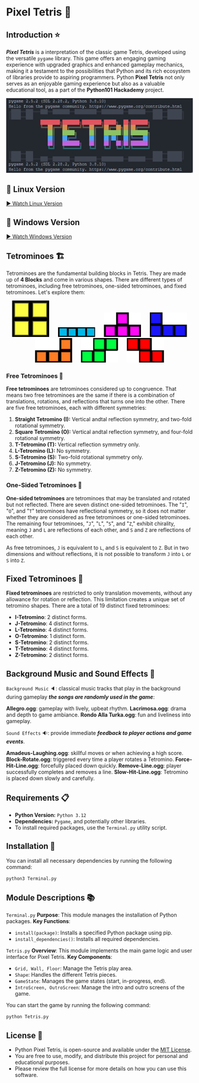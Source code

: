 # Pixel Tetris :snake:

## Introduction :star:

***Pixel Tetris*** is a interpretation of the classic game Tetris, developed using the versatile `pygame` library.
This game offers an engaging gaming experience with upgraded graphics and enhanced gameplay mechanics, making it a testament to the possibilities that Python and its rich ecosystem of libraries provide to aspiring programmers.
Python **Pixel Tetris** not only serves as an enjoyable gaming experience but also as a valuable educational tool, as a part of the **Python101 Hackademy** project.

<div align="center">
  <img src="Videos/TetrisLogo.png" alt="Tetris Logo" width="800">
</div>

## 🎥 Linux Version

[▶ Watch Linux Version](Videos/Linux.mp4)

## 🎥 Windows Version

[▶ Watch Windows Version](Videos/Windows.mp4)

## Tetrominoes :building_construction:

Tetrominoes are the fundamental building blocks in Tetris. They are made up of **4 Blocks** and come in various shapes. There are different types of tetrominoes, including free tetrominoes, one-sided tetrominoes, and fixed tetrominoes. Let's explore them:

<div align="center">
  <img src="View/CUBE.png" alt="Square Tetromino" width="100" style="display: inline-block; margin: 0 10px;">
  <img src="View/I.png" alt="Straight Tetromino" width="100" style="display: inline-block; margin: 0 10px;">
  <img src="View/T.png" alt="T-Tetromino" width="100" style="display: inline-block; margin: 0 10px;">
  <img src="View/L.png" alt="L-Tetromino" width="100" style="display: inline-block; margin: 0 10px;">
  <img src="View/J.png" alt="J-Tetromino" width="100" style="display: inline-block; margin: 0 10px;">
  <img src="View/S.png" alt="S-Tetromino" width="100" style="display: inline-block; margin: 0 10px;">
  <img src="View/Z.png" alt="Z-Tetromino" width="100" style="display: inline-block; margin: 0 10px;">
</div>

### Free Tetrominoes :repeat:

**Free tetrominoes** are tetrominoes considered up to congruence. That means two free tetrominoes are the same if there is a combination of translations, rotations, and reflections that turns one into the other. There are five free tetrominoes, each with different symmetries:

1. **Straight Tetromino (I):** Vertical andtal reflection symmetry, and two-fold rotational symmetry.
2. **Square Tetromino (O):** Vertical andtal reflection symmetry, and four-fold rotational symmetry.
3. **T-Tetromino (T):** Vertical reflection symmetry only.
4. **L-Tetromino (L):** No symmetry.
5. **S-Tetromino (S):** Two-fold rotational symmetry only.
6. **J-Tetromino (J):** No symmetry.
7. **Z-Tetromino (Z):** No symmetry.

### One-Sided Tetrominoes :arrows_counterclockwise:

**One-sided tetrominoes** are tetrominoes that may be translated and rotated but not reflected. There are seven distinct one-sided tetrominoes. The "`I`", "`O`", and "`T`" tetrominoes have reflectional symmetry, so it does not matter whether they are considered as free tetrominoes or one-sided tetrominoes. The remaining four tetrominoes, "`J`", "`L`", "`S`", and "`Z`," exhibit chirality, meaning `J` and `L` are reflections of each other, and `S` and `Z` are reflections of each other.

As free tetrominoes, `J` is equivalent to `L`, and `S` is equivalent to `Z`. But in two dimensions and without reflections, it is not possible to transform `J` into `L` or `S` into `Z`.

## Fixed Tetrominoes :repeat_one:

**Fixed tetrominoes** are restricted to only translation movements, without any allowance for rotation or reflection. This limitation creates a unique set of tetromino shapes. There are a total of 19 distinct fixed tetrominoes:

- **I-Tetromino**: 2 distinct forms.
- **J-Tetromino**: 4 distinct forms.
- **L-Tetromino**: 4 distinct forms.
- **O-Tetromino**: 1 distinct form.
- **S-Tetromino**: 2 distinct forms.
- **T-Tetromino**: 4 distinct forms.
- **Z-Tetromino**: 2 distinct forms.

## Background Music and Sound Effects :musical_note:

`Background Music` :speaker:: classical music tracks that play in the background during gameplay ***the songs are randomly used in the game***:

**Allegro.ogg**: gameplay with lively, upbeat rhythm.
**Lacrimosa.ogg**: drama and depth to game ambiance.
**Rondo Alla Turka.ogg**: fun and liveliness into gameplay.

`Sound Effects` :sound:: provide immediate ***feedback to player actions and game events***.

**Amadeus-Laughing.ogg**: skillful moves or when achieving a high score.
**Block-Rotate.ogg**: triggered every time a player rotates a Tetromino.
**Force-Hit-Line.ogg**: forcefully placed down quickly.
**Remove-Line.ogg**: player successfully completes and removes a line.
**Slow-Hit-Line.ogg**: Tetromino is placed down slowly and carefully.

## Requirements :clipboard:

- **Python Version:** `Python 3.12`
- **Dependencies:** `Pygame`, and potentially other libraries.
- To install required packages, use the `Terminal.py` utility script.

## Installation :wrench:

You can install all necessary dependencies by running the following command:

```bash
python3 Terminal.py
```

## Module Descriptions :books:

`Terminal.py`
**Purpose**: This module manages the installation of Python packages.
**Key Functions**:

- `install(package)`: Installs a specified Python package using pip.
- `install_dependencies()`: Installs all required dependencies.

`Tetris.py`
**Overview**: This module implements the main game logic and user interface for Pixel Tetris.
**Key Components**:

- `Grid, Wall, Floor`: Manage the Tetris play area.
- `Shape`: Handles the different Tetris pieces.
- `GameState`: Manages the game states (start, in-progress, end).
- `IntroScreen, OutroScreen`: Manage the intro and outro screens of the game.

You can start the game by running the following command:

```bash
python Tetris.py
```

## License :scroll:

- Python Pixel Tetris, is open-source and available under the [MIT License](LICENSE).
- You are free to use, modify, and distribute this project for personal and educational purposes.
- Please review the full license for more details on how you can use this software.
